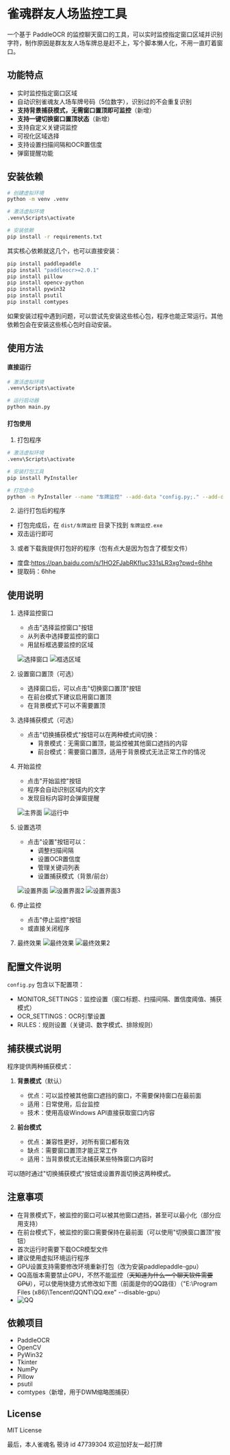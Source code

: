 # 雀魂群友人场监控工具

一个基于 PaddleOCR 的监控聊天窗口的工具，可以实时监控指定窗口区域并识别字符，制作原因是群友友人场车牌总是赶不上，写个脚本懒人化，不用一直盯着窗口。

## 功能特点

- 实时监控指定窗口区域
- 自动识别雀魂友人场车牌号码（5位数字），识别过的不会重复识别
- **支持背景捕获模式，无需窗口置顶即可监控**（新增）
- **支持一键切换窗口置顶状态**（新增）
- 支持自定义关键词监控
- 可视化区域选择
- 支持设置扫描间隔和OCR置信度
- 弹窗提醒功能

## 安装依赖

```bash
# 创建虚拟环境
python -m venv .venv

# 激活虚拟环境
.venv\Scripts\activate

# 安装依赖
pip install -r requirements.txt
```

其实核心依赖就这几个，也可以直接安装：
```bash
pip install paddlepaddle
pip install "paddleocr>=2.0.1"
pip install pillow
pip install opencv-python
pip install pywin32
pip install psutil
pip install comtypes
```

如果安装过程中遇到问题，可以尝试先安装这些核心包，程序也能正常运行。其他依赖包会在安装这些核心包时自动安装。

## 使用方法

#### 直接运行
```bash
# 激活虚拟环境
.venv\Scripts\activate

# 运行启动器
python main.py
```

#### 打包使用
1. 打包程序
```bash
# 激活虚拟环境
.venv\Scripts\activate

# 安装打包工具
pip install PyInstaller

# 打包命令
python -m PyInstaller --name "车牌监控" --add-data "config.py;." --add-data "quehun.ico;." --add-data "utils.py;." --add-data "gui;gui" --add-data "monitor;monitor" --add-data "ocr;ocr" --add-data ".venv\Lib\site-packages\paddle\libs\*.dll;paddle\libs" --add-data ".venv\Lib\site-packages\paddleocr;paddleocr" --hidden-import paddleocr --hidden-import PIL --hidden-import cv2 --hidden-import win32gui --hidden-import win32ui --hidden-import win32con --hidden-import numpy --hidden-import psutil --hidden-import comtypes --hidden-import comtypes.client --hidden-import time --collect-all paddleocr --collect-all paddle --collect-all comtypes --noconsole --icon=quehun.ico main.py
```


2. 运行打包后的程序
- 打包完成后，在 `dist/车牌监控` 目录下找到 `车牌监控.exe`
- 双击运行即可

3. 或者下载我提供打包好的程序（包有点大是因为包含了模型文件）
-  度盘:https://pan.baidu.com/s/1HO2FJabRKfIuc331sLR3xg?pwd=6hhe 
-  提取码：6hhe 


## 使用说明

1. 选择监控窗口
   - 点击"选择监控窗口"按钮
   - 从列表中选择要监控的窗口
   - 用鼠标框选要监控的区域

   ![选择窗口](运行图片/选择窗口.png)
   ![框选区域](运行图片/框选区域.png)

2. 设置窗口置顶（可选）
   - 选择窗口后，可以点击"切换窗口置顶"按钮
   - 在前台模式下建议启用窗口置顶
   - 在背景模式下可以不需要置顶

3. 选择捕获模式（可选）
   - 点击"切换捕获模式"按钮可以在两种模式间切换：
     - 背景模式：无需窗口置顶，能监控被其他窗口遮挡的内容
     - 前台模式：需要窗口置顶，适用于背景模式无法正常工作的情况

4. 开始监控
   - 点击"开始监控"按钮
   - 程序会自动识别区域内的文字
   - 发现目标内容时会弹窗提醒

   ![主界面](运行图片/主界面.png)
   ![运行中](运行图片/运行中.png)

5. 设置选项
   - 点击"设置"按钮可以：
     - 调整扫描间隔
     - 设置OCR置信度
     - 管理关键词列表
     - 设置捕获模式（背景/前台）

   ![设置界面](运行图片/设置界面.png)
   ![设置界面2](运行图片/设置界面2.png)
   ![设置界面3](运行图片/设置界面3.png)

6. 停止监控
   - 点击"停止监控"按钮
   - 或直接关闭程序

7. 最终效果
   ![最终效果](运行图片/最终效果.png)
   ![最终效果2](运行图片/最终效果2.png)

## 配置文件说明

`config.py` 包含以下配置项：
- MONITOR_SETTINGS：监控设置（窗口标题、扫描间隔、置信度阈值、捕获模式）
- OCR_SETTINGS：OCR引擎设置
- RULES：规则设置（关键词、数字模式、排除规则）

## 捕获模式说明

程序提供两种捕获模式：

1. **背景模式**（默认）
   - 优点：可以监控被其他窗口遮挡的窗口，不需要保持窗口在最前面
   - 适用：日常使用，后台监控
   - 技术：使用高级Windows API直接获取窗口内容

2. **前台模式**
   - 优点：兼容性更好，对所有窗口都有效
   - 缺点：需要窗口置顶才能正常工作
   - 适用：当背景模式无法捕获某些特殊窗口内容时

可以随时通过"切换捕获模式"按钮或设置界面切换这两种模式。

## 注意事项

- 在背景模式下，被监控的窗口可以被其他窗口遮挡，甚至可以最小化（部分应用支持）
- 在前台模式下，被监控的窗口需要保持在最前面（可以使用"切换窗口置顶"按钮）
- 首次运行时需要下载OCR模型文件
- 建议使用虚拟环境运行程序
- GPU设置支持需要修改环境重新打包（改为安装paddlepaddle-gpu）
- QQ高版本需要禁止GPU，不然不能监控（~~天知道为什么一个聊天软件需要GPU~~），可以使用快捷方式修改如下图（前面是你的QQ路径）（"E:\Program Files (x86)\Tencent\QQNT\QQ.exe" --disable-gpu）
- ![QQ](运行图片/qq设置.png)


## 依赖项目

- PaddleOCR
- OpenCV
- PyWin32
- Tkinter
- NumPy
- Pillow
- psutil
- comtypes（新增，用于DWM缩略图捕获）

## License

MIT License

最后，本人雀魂名 筱诗 id 47739304 欢迎加好友一起打牌
